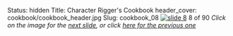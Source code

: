 Status: hidden
Title: Character Rigger's Cookbook
header_cover: cookbook/cookbook_header.jpg
Slug: cookbook_08
[![slide 8](https://dl.dropboxusercontent.com/u/2977490/presentations/cookbook/img8.jpg)](cookbook_09)
8 of 90
_Click on the image for the [next slide](cookbook_09), or click [here for the previous one](cookbook_07)_
